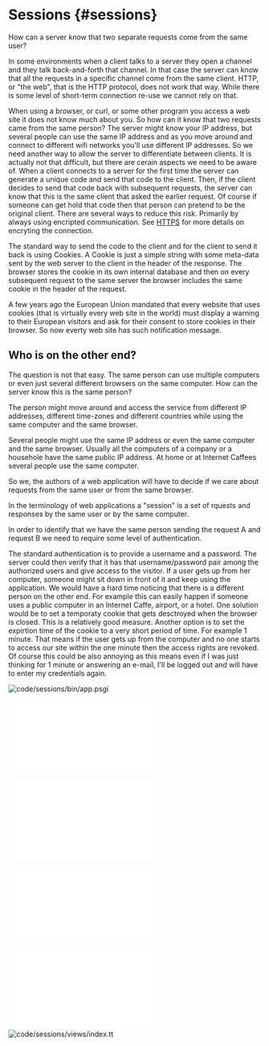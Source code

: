 # Sessions {#sessions}

How can a server know that two separate requests come from the same user?

In some environments when a client talks to a server they open a channel and they talk back-and-forth that channel. In that case the server can know that all the requests in a specific channel come from the same client. HTTP, or "the web", that is the HTTP protocol, does not work that way. While there is some level of short-term connection re-use we cannot rely on that. 

When using a browser, or curl, or some other program you access a web site it does not know much about you. So how can it know that two requests came from the same person? The server might know your IP address, but several people can use the same IP address and as you move around and connect to different wifi networks you'll use different IP addresses. So we need another way to allow the server to differentiate between clients. It is actually not that difficult, but there are cerain aspects we need to be aware of. When a client connects to a server for the first time the server can generate a unique code and send that code to the client. Then, if the client decides to send that code back with subsequent requests, the server can know that this is the same client that asked the earlier request. Of course if someone can get hold that code then that person can pretend to be the original client. There are several ways to reduce this risk. Primarily by always using encripted communication. See [HTTPS](#https) for more details on encryting the connection.

The standard way to send the code to the client and for the client to send it back is using Cookies. A Cookie is just a simple string with some meta-data sent by the web server to the client in the header of the response. The browser stores the cookie in its own internal database and then on every subsequent request to the same server the browser includes the same cookie in the header of the request.

A few years ago the European Union mandated that every website that uses cookies (that is virtually every web site in the world) must display a warning to their European visitors and ask for their consent to store cookies in their browser. So now everty web site has such notification message.

## Who is on the other end?

The question is not that easy. The same person can use multiple computers or even just several different browsers on the same computer. How can the server know this is the same person?

The person might move around and access the service from different IP addresses, different time-zones and different countries while using the same computer and the same browser.

Several people might use the same IP address or even the same computer and the same browser. Usually all the computers of a company or a househole have the same public IP address. At home or at Internet Caffees several people use the same computer.

So we, the authors of a web application will have to decide if we care about requests from the same user or from the same browser.

In the terminology of web applications a "session" is a set of rquests and responses by the same user or by the same computer.

In order to identify that we have the same person sending the request A and request B we need to require some level of authentication.

The standard authentication is to provide a username and a password. The server could then verify that it has that username/password pair among the authorized users and give access to the visitor. If a user gets up from her computer, someone might sit down in front of it and keep using the application. We would have a hard time noticing that there is a different person on the other end. For example this can easily happen if someone uses a public computer in an Internet Caffe, airport, or a hotel. One solution would be to set a temporaty cookie that gets desctroyed when the browser is closed. This is a relatively good measure. Another option is to set the expirtion time of the cookie to a very short period of time. For example 1 minute. That means if the user gets up from the computer and no one starts to access our site within the one minute then the access rights are revoked. Of course this could be also annoying as this means even if I was just thinking for 1 minute or answering an e-mail, I'll be logged out and will have to enter my credentials again.

![code/sessions/bin/app.psgi](code/sessions/bin/app.psgi)

![code/sessions/lib/MyAPI.pm](code/sessions/lib/MyAPI.pm)

![code/sessions/lib/MySite.pm](code/sessions/lib/MySite.pm)

![code/sessions/t/session.t](code/sessions/t/session.t)

![code/sessions/public/session.js](code/sessions/public/session.js)

![code/sessions/views/index.tt](code/sessions/views/index.tt)

